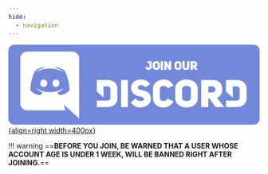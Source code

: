 ```yaml
---
hide:
  - navigation
---
```


<style>
    div.admonition p:not(.admonition-title) {
        font-size: 20pt;
    }
</style>

[![Discord invite](img/discord.png){align=right width=400px}](https://discord.gg/962y4pU)


!!! warning
    ==**BEFORE YOU JOIN, BE WARNED THAT A USER WHOSE ACCOUNT AGE IS UNDER 1 WEEK, WILL BE BANNED RIGHT AFTER JOINING.**==
    <!-- <p style="font-size=30pt;">Before you join, be warned that user who's account's age is under 1 week, will be banned right after joining.</p> -->

